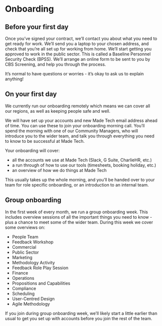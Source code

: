 # Onboarding

## Before your first day

Once you’ve signed your contract, we’ll contact you about what you need to get ready for work. We’ll send you a laptop to your chosen address, and check that you’re all set up for working from home. 
We’ll start getting you approved to work in the public sector. This is called a Baseline Personnel Security Check (BPSS). We’ll arrange an online form to be sent to you by CBS Screening, and help you through the process.

It’s normal to have questions or worries - it’s okay to ask us to explain anything!

## On your first day

We currently run our onboarding remotely which means we can cover all our regions, as well as keeping people safe and well.

We will have set up your accounts and new Made Tech email address ahead of time.
You can use these to join your onboarding morning call. 
You’ll spend the morning with one of our Community Managers, who will introduce you to the wider team, and talk you through everything you need to know to be successful at Made Tech.

Your onboarding will cover:
- all the accounts we use at Made Tech (Slack, G Suite, CharlieHR, etc.)
- a run through of how to use our tools (timesheets, booking holiday, etc.)
- an overview of how we do things at Made Tech

This usually takes up the whole morning, and you’ll be handed over to your team for role specific onboarding, or an introduction to an internal team. 

## Group onboarding 

In the first week of every month, we run a group onboarding week. This includes overview sessions of all the important things you need to know - plus a chance to meet some of the wider team.
During this week we cover some overviews on:

- People Team 
- Feedback Workshop
- Commercial 
- Public Sector 
- Marketing 
- Methodology Activity 
- Feedback Role Play Session
- Finance
- Operations
- Propositions and Capabilities
- Compliance
- Scheduling
- User-Centred Design
- Agile Methodology

If you join during group onboarding week, we’ll likely start a little earlier than usual to get you set up with accounts before you join the rest of the team. 

